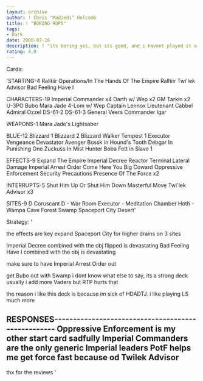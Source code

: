 ```yaml
---
layout: archive
author: ! Chris "MadJedi" Holcomb
title: ! "BORING ROPS"
tags:
- Dark
date: 2000-07-16
description: ! "its boring yes, but its good, and i havent played it a billion times like HDADTJ so....."
rating: 4.0
---
```

Cards: 

'STARTING-4
Ralltiir Operations/In The Hands Of The Empire
Ralltiir
Twi'lek Advisor
Bad Feeling Have I

CHARACTERS-19
Imperial Commander x4
Darth w/ Wep x2
GM Tarkin x2
U-3PO
Bubo
Mara Jade
4-Lom w/ Wep
Captain Lennox
Lieutenant Cabbel
Admiral Ozzel
DS-61-2
DS-61-3
General Veers
Commander Igar

WEAPONS-1
Mara Jade's Lightsaber

BLUE-12
Blizzard 1
Blizzard 2
Blizzard Walker
Tempest 1
Executor
Vengeance
Devastator
Avenger
Bossk in Hound's Tooth
Debgar In Punishing One
Zuckuss In Mist Hunter
Boba Fett in Slave 1

EFFECTS-9
Expand The Empire
Imperial Decree
Reactor Terminal
Lateral Damage
Imperial Arrest Order
Come Here You Big Coward
Oppressive Enforcement
Security Precautions
Presence Of The Force x2

INTERRUPTS-5
Shut Him Up Or Shut Him Down
Masterful Move
Twi'lek Advisor x3

SITES-9
D
Coruscant
D - War Room
Executor - Meditation Chamber
Hoth - Wampa Cave
Forest
Swamp
Spaceport City
Desert'

Strategy: '

the effects are key
expand Spaceport City for higher drains on 3 sites

Imperial Decree combined with the obj flipped is devastating
Bad Feeling Have I combined with the obj is devastating

make sure to have Imperial Arrest Order out

get Bubo out with Swamp
i dont know what else to say, its a strong deck
usually i add more Vaders but RTP hurts that

the reason i like this deck is because im sick of HDADTJ.  i like playing LS much more

RESPONSES---------------------------------------------------
Oppressive Enforcement is my other start card
sadfully Imperial Commanders are the only generic Imperial leaders
PotF helps me get force fast because od Twilek Advisor
------------------------------------------------------------
thx for the reviews '